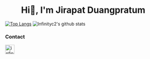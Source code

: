 <h1 align="center">Hi👋, I'm Jirapat Duangpratum</h1>

[![Top Langs](https://github-readme-stats.vercel.app/api/top-langs/?username=infinityc2&theme=dracula&layout=compact)](https://github.com/infinityc2/github-readme-stats) ![Infinityc2's github stats](https://github-readme-stats.vercel.app/api?username=infinityc2&show_icons=true&theme=dracula)
<!--
### Languages and tools
<p align="left">
  <img src="https://devicons.github.io/devicon/devicon.git/icons/angularjs/angularjs-original.svg" width="30" height="30">
  <img src="https://devicons.github.io/devicon/devicon.git/icons/docker/docker-original.svg" width="30" height="30">
  <img src="https://devicons.github.io/devicon/devicon.git/icons/java/java-original.svg" width="30" height="30">
  <img src="https://devicons.github.io/devicon/devicon.git/icons/python/python-original.svg" width="30" height="30">
  <img src="https://devicons.github.io/devicon/devicon.git/icons/typescript/typescript-original.svg" width="30" height="30">
  <img src="https://devicons.github.io/devicon/devicon.git/icons/vuejs/vuejs-original.svg" width="30" height="30">
  <img src="https://devicons.github.io/devicon/devicon.git/icons/nodejs/nodejs-original-wordmark.svg" width="30" height="30">
</p>
-->

### Contact
<a href="https://www.linkedin.com/in/jirapat-duangpratum-229345161/" target="blank">
  <img src="https://cdn.jsdelivr.net/npm/simple-icons@3.0.1/icons/linkedin.svg" alt="infinityc2" height="30" width="30" />
</a>

<!--
**infinityc2/infinityc2** is a ✨ _special_ ✨ repository because its `README.md` (this file) appears on your GitHub profile.
https://sourcerer.io/infinityc2
Here are some ideas to get you started:

- 🔭 I’m currently working on ...
- 🌱 I’m currently learning ...
- 👯 I’m looking to collaborate on ...
- 🤔 I’m looking for help with ...
- 💬 Ask me about ...
- 📫 How to reach me: ...
- 😄 Pronouns: ...
- ⚡ Fun fact: ...
-->
